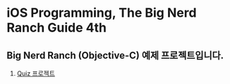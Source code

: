 iOS Programming, The Big Nerd Ranch Guide 4th
=================================================

Big Nerd Ranch (Objective-C) 예제 프로젝트입니다.
--------------------------------------------

1. [Quiz 프로젝트](./Quiz)